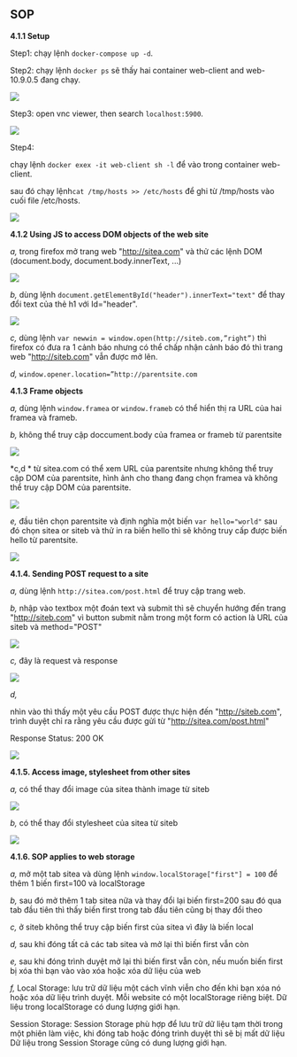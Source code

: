 ## SOP

**4.1.1 Setup**

Step1: chạy lệnh ```docker-compose up -d```.

Step2: chạy lệnh ```docker ps``` sẽ thấy hai container web-client and web-10.9.0.5 đang chạy.

![](sop/images/Screenshot%202024-10-19%20135049.png)

Step3: open vnc viewer, then search ```localhost:5900```.

![](sop/images/Screenshot%202024-10-19%20135451.png)

Step4:

chạy lệnh ```docker exex -it web-client sh -l``` để vào trong container web-client.

sau đó chạy lệnh```cat /tmp/hosts >> /etc/hosts``` để ghi từ /tmp/hosts vào cuối file /etc/hosts.

![](sop/images/Screenshot%202024-10-19%20140621.png)

**4.1.2 Using JS to access DOM objects of the web site**

*a,* trong firefox mở trang web "http://sitea.com" và thử các lệnh DOM (document.body, document.body.innerText, ...)

![](sop/images/Screenshot%202024-10-19%20140945.png)

*b,* dùng lệnh ```document.getElementById("header").innerText="text"``` để thay đổi text của thẻ h1 với Id="header".

![](sop/images/Screenshot%202024-10-19%20141200.png)

*c,* dùng lệnh ```var newwin = window.open(http://siteb.com,”right”)``` thì firefox có đưa ra 1 cảnh báo nhưng có thể chấp nhận cảnh báo đó thì trang web "http://siteb.com" vẫn được mở lên.

*d,* ```window.opener.location=”http://parentsite.com```

**4.1.3 Frame objects**

*a,* dùng lệnh ```window.framea``` or ```window.frameb``` có thể hiển thị ra URL của hai framea và frameb.

*b,* không thể truy cập doccument.body của framea or frameb từ parentsite

![](sop/images/Screenshot%202024-10-19%20212312.png)

*c,d * từ sitea.com có thể xem URL của parentsite nhưng không thể truy cập DOM của parentsite, hình ảnh cho thang đang chọn framea và không thể truy cập DOM của parentsite.

![](sop/images/Screenshot%202024-10-19%20212841.png)

*e,* đầu tiên chọn parentsite và định nghĩa một biến ```var hello="world"``` sau đó chọn sitea or siteb và thử in ra biến hello thì sẽ không truy cấp được biến hello từ parentsite.

![](sop/images/Screenshot%202024-10-19%20213328.png)

**4.1.4. Sending POST request to a site**

*a,* dùng lệnh ```http://sitea.com/post.html``` để truy cập trang web.

*b,* nhập vào textbox một đoán text và submit thì sẽ chuyển hướng đến trang "http://siteb.com" vì button submit nằm trong một form có action là URL của siteb và method="POST"

![](sop/images/Screenshot%202024-10-19%20212312.png)

*c,* đây là request và response 

![](sop/images/Screenshot%202024-10-19%20214151.png)

*d,* 

nhìn vào thì thấy một yêu cầu POST được thực hiện đến "http://siteb.com", trình duyệt chỉ ra rằng yêu cầu được gửi từ "http://sitea.com/post.html" 

Response Status: 200 OK

![](sop/images/Screenshot%202024-10-19%20214151.png)

**4.1.5. Access image, stylesheet from other sites**

*a,* có thể thay đổi image của sitea thành image từ siteb

![](sop/images/Screenshot%202024-10-19%20214712.png)

*b,* có thể thay đổi stylesheet của sitea từ siteb

![](sop/images/Screenshot%202024-10-19%20215042.png)

**4.1.6. SOP applies to web storage**

*a,* mở một tab sitea và dùng lệnh ```window.localStorage["first"] = 100``` để thêm 1 biến first=100 và localStorage

*b,* sau đó mở thêm 1 tab sitea nữa và thay đổi lại biến first=200 sau đó qua tab đầu tiên thì thấy biến first trong tab đầu tiên cũng bị thay đổi theo

*c,* ở siteb không thể truy cập biến first của sitea vì đây là biến local

*d,* sau khi đóng tất cả các tab sitea và mở lại thì biến first vẫn còn

*e,* sau khi đóng trình duyệt mở lại thì biến first vẫn còn, nếu muốn biến first bị xóa thì bạn vào vào xóa hoặc xóa dữ liệu của web

*f,*
Local Storage:
lưu trữ dữ liệu một cách vĩnh viễn cho đến khi bạn xóa nó hoặc xóa dữ liệu trình duyệt.
Mỗi website có một localStorage riêng biệt.
Dữ liệu trong localStorage có dung lượng giới hạn.

Session Storage:
Session Storage phù hợp để lưu trữ dữ liệu tạm thời trong một phiên làm việc, khi đóng tab hoặc đóng trình duyệt thì sẽ bị mất dữ liệu
Dữ liệu trong Session Storage cũng có dung lượng giới hạn.
